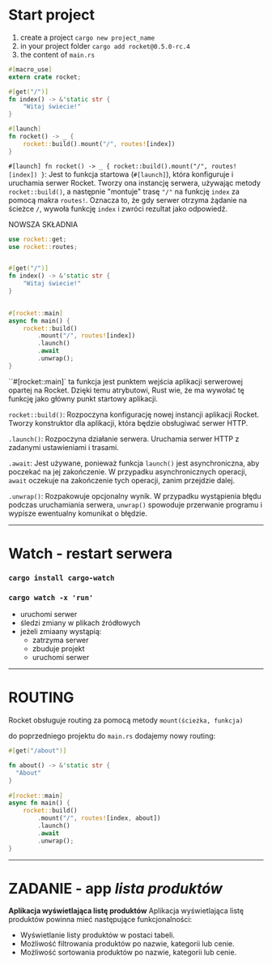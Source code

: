 
# Start project
1. create a project `cargo new project_name`
2. in your project folder `cargo add rocket@0.5.0-rc.4`
3. the content of `main.rs`
```rust
#[macro_use]
extern crate rocket;

#[get("/")]
fn index() -> &'static str {
    "Witaj świecie!"
}

#[launch]
fn rocket() -> _ {
    rocket::build().mount("/", routes![index])
}
```

`#[launch] fn rocket() -> _ { rocket::build().mount("/", routes![index]) }`: Jest to funkcja startowa (`#[launch]`), która konfiguruje i uruchamia serwer Rocket. Tworzy ona instancję serwera, używając metody `rocket::build()`, a następnie "montuje" trasę `"/"` na funkcję `index` za pomocą makra `routes!`. Oznacza to, że gdy serwer otrzyma żądanie na ścieżce `/`, wywoła funkcję `index` i zwróci rezultat jako odpowiedź.

NOWSZA SKŁADNIA
```rust
use rocket::get;
use rocket::routes;


#[get("/")]
fn index() -> &'static str {
    "Witaj świecie!"
}
 

#[rocket::main]
async fn main() {
    rocket::build()
        .mount("/", routes![index])
        .launch()
        .await
        .unwrap();
}
```

``#[rocket::main]`
ta funkcja jest punktem wejścia aplikacji serwerowej opartej na Rocket. Dzięki temu atrybutowi, Rust wie, że ma wywołać tę funkcję jako główny punkt startowy aplikacji.


`rocket::build()`: Rozpoczyna konfigurację nowej instancji aplikacji Rocket. Tworzy konstruktor dla aplikacji, która będzie obsługiwać serwer HTTP.

`.launch()`: Rozpoczyna działanie serwera. Uruchamia serwer HTTP z zadanymi ustawieniami i trasami.

`.await`: Jest używane, ponieważ funkcja `launch()` jest asynchroniczna, aby poczekać na jej zakończenie. W przypadku asynchronicznych operacji, `await` oczekuje na zakończenie tych operacji, zanim przejdzie dalej.

`.unwrap()`: Rozpakowuje opcjonalny wynik. W przypadku wystąpienia błędu podczas uruchamiania serwera, `unwrap()` spowoduje przerwanie programu i wypisze ewentualny komunikat o błędzie.

----
# Watch - restart serwera
### `cargo install cargo-watch`

### `cargo watch -x 'run'`
- uruchomi serwer
- śledzi zmiany w plikach źródłowych
- jeżeli zmiaany wystąpią:
	- zatrzyma serwer
	- zbuduje projekt
	- uruchomi serwer


------------
# ROUTING
Rocket obsługuje routing za pomocą metody `mount(ścieżka, funkcja)`

do poprzedniego projektu do `main.rs` dodajemy nowy routing:
```rust
#[get("/about")]

fn about() -> &'static str {
  "About"
}
 
#[rocket::main]
async fn main() {
    rocket::build()
        .mount("/", routes![index, about])
        .launch()
        .await
        .unwrap();
}
```


----------
# ZADANIE - app *lista produktów*
**Aplikacja wyświetlająca listę produktów**
Aplikacja wyświetlająca listę produktów powinna mieć następujące funkcjonalności:
- Wyświetlanie listy produktów w postaci tabeli.
- Możliwość filtrowania produktów po nazwie, kategorii lub cenie.
- Możliwość sortowania produktów po nazwie, kategorii lub cenie.






